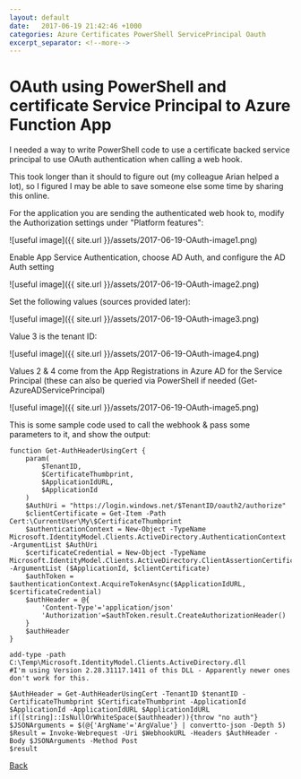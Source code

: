 ```yaml
---
layout: default
date:   2017-06-19 21:42:46 +1000
categories: Azure Certificates PowerShell ServicePrincipal Oauth
excerpt_separator: <!--more-->
---
```

# OAuth using PowerShell and certificate Service Principal to Azure Function App

I needed a way to write PowerShell code to use a certificate backed service principal to use OAuth authentication when calling a web hook.
<!--more-->

This took longer than it should to figure out (my colleague Arian helped a lot), so I figured I may be able to save someone else some time by sharing this online.

For the application you are sending the authenticated web hook to, modify the Authorization settings under "Platform features":

![useful image]({{ site.url }}/assets/2017-06-19-OAuth-image1.png)

Enable App Service Authentication, choose AD Auth, and configure the AD Auth setting

![useful image]({{ site.url }}/assets/2017-06-19-OAuth-image2.png)

Set the following values (sources provided later):

![useful image]({{ site.url }}/assets/2017-06-19-OAuth-image3.png)

Value 3 is the tenant ID:

![useful image]({{ site.url }}/assets/2017-06-19-OAuth-image4.png)

Values 2 & 4 come from the App Registrations in Azure AD for the Service Principal (these can also be queried via PowerShell if needed (Get-AzureADServicePrincipal)

![useful image]({{ site.url }}/assets/2017-06-19-OAuth-image5.png)

This is some sample code used to call the webhook & pass some parameters to it, and show the output:

    function Get-AuthHeaderUsingCert {
        param(
            $TenantID,
            $CertificateThumbprint,
            $ApplicationIdURL,
            $ApplicationId
        )
        $AuthUri = "https://login.windows.net/$TenantID/oauth2/authorize"
        $clientCertificate = Get-Item -Path Cert:\CurrentUser\My\$CertificateThumbprint
        $authenticationContext = New-Object -TypeName Microsoft.IdentityModel.Clients.ActiveDirectory.AuthenticationContext -ArgumentList $AuthUri
        $certificateCredential = New-Object -TypeName Microsoft.IdentityModel.Clients.ActiveDirectory.ClientAssertionCertificate -ArgumentList ($ApplicationId, $clientCertificate)
        $authToken = $authenticationContext.AcquireTokenAsync($ApplicationIdURL, $certificateCredential)
        $authHeader = @{
            'Content-Type'='application/json'
            'Authorization'=$authToken.result.CreateAuthorizationHeader()
        }
        $authHeader
    }

    add-type -path C:\Temp\Microsoft.IdentityModel.Clients.ActiveDirectory.dll
    #I'm using Version 2.28.31117.1411 of this DLL - Apparently newer ones don't work for this.

    $AuthHeader = Get-AuthHeaderUsingCert -TenantID $tenantID -CertificateThumbprint $CertificateThumbprint -ApplicationId $ApplicationId -ApplicationIdURL $ApplicationIdURL 
    if([string]::IsNullOrWhiteSpace($authheader)){throw "no auth"}
    $JSONArguments = $(@{'ArgName'='ArgValue'} | convertto-json -Depth 5)
    $Result = Invoke-Webrequest -Uri $WebhookURL -Headers $AuthHeader -Body $JSONArguments -Method Post
    $result

[Back](./index.md)

